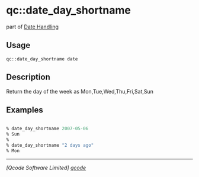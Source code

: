 qc::date_day_shortname
======================

part of [Date Handling](../qc/wiki/DateHandling)

Usage
-----
`qc::date_day_shortname date`

Description
-----------
Return the day of the week as Mon,Tue,Wed,Thu,Fri,Sat,Sun

Examples
--------
```tcl

% date_day_shortname 2007-05-06
% Sun
%
% date_day_shortname "2 days ago"
% Mon

```

----------------------------------
*[Qcode Software Limited] [qcode]*

[qcode]: http://www.qcode.co.uk "Qcode Software"